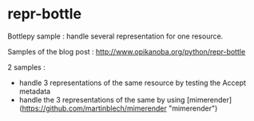 repr-bottle
===========

Bottlepy sample : handle several representation for one resource.

Samples of the blog post : http://www.opikanoba.org/python/repr-bottle

2 samples :

* handle 3 representations of the same resource by testing the Accept metadata
* handle the 3 representations of the same by using [mimerender] (https://github.com/martinblech/mimerender "mimerender")  